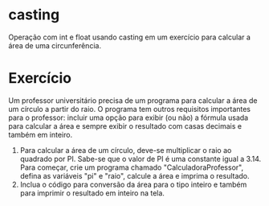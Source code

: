 # casting
Operação com int e float usando casting em um exercício para calcular a área de uma circunferência.

# Exercício
Um professor universitário precisa de um programa para calcular a área de um círculo a partir do raio.
O programa tem outros requisitos importantes para o professor: incluir uma opção para exibir (ou não) a fórmula usada para calcular a área e sempre exibir o resultado com casas decimais e também em inteiro.
1. Para calcular a área de um círculo, deve-se multiplicar o raio ao quadrado por PI. Sabe-se que o valor de PI é uma constante igual a 3.14. Para começar, crie um programa chamado "CalculadoraProfessor", defina as variáveis "pi" e "raio", calcule a área e imprima o resultado.
2. Inclua o código para conversão da área para o tipo inteiro e também para imprimir o resultado em inteiro na tela.

